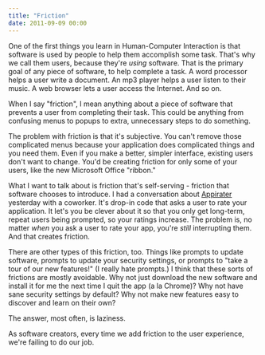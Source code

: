 ```yaml
---
title: "Friction"
date: 2011-09-09 00:00
---
```


<p>One of the first things you learn in Human-Computer Interaction is that software is used by people to help them accomplish some task. That's why we call them users, because they're <em>using</em> software.
That is the primary goal of any piece of software, to help complete a task. A word processor helps a user write a document. An mp3 player helps a user listen to their music. A web browser lets a user access the Internet. And so on.</p>

<p>When I say "friction", I mean anything about a piece of software that prevents a user from completing their task. This could be anything from confusing menus to popups to extra, unnecessary steps to do something.</p>

<p>The problem with friction is that it's subjective. You can't remove those complicated menus because your application does complicated things and you need them. Even if you make a better, simpler interface, existing users don't want to change. You'd be creating friction for only some of your users, like the new Microsoft Office "ribbon."</p>

<p>What I want to talk about is friction that's self-serving - friction that software chooses to introduce. I had a conversation about <a href="http://arashpayan.com/blog/2009/09/07/presenting-appirater/" target="_blank">Appirater</a> yesterday with a coworker. It's drop-in code that asks a user to rate your application. It let's you be clever about it so that you only get long-term, repeat users being prompted, so your ratings increase. The problem is, no matter <em>when</em> you ask a user to rate your app, you're <em>still</em> interrupting them. And that creates friction.</p>

<p>There are other types of this friction, too. Things like prompts to update software, prompts to update your security settings, or prompts to "take a tour of our new features!" (I really hate prompts.) I think that these sorts of frictions are mostly avoidable. Why not just download the new software and install it for me the next time I quit the app (a la Chrome)? Why not have sane security settings by default? Why not make new features easy to discover and learn on their own?</p>

<p>The answer, most often, is laziness.</p>

<p>As software creators, every time we add friction to the user experience, we're failing to do our job.</p>

<!-- more -->

